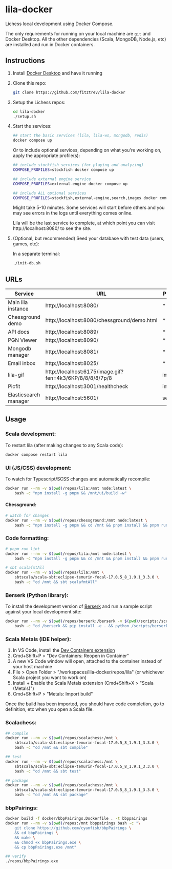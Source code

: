 # lila-docker

Lichess local development using Docker Compose.

The only requirements for running on your local machine are `git` and Docker Desktop. All the other dependencies (Scala, MongoDB, Node.js, etc) are installed and run in Docker containers.

## Instructions

1. Install [Docker Desktop](https://www.docker.com/products/docker-desktop/) and have it running

1. Clone this repo:

    ```bash
    git clone https://github.com/fitztrev/lila-docker
    ```

1. Setup the Lichess repos:

    ```bash
    cd lila-docker
    ./setup.sh
    ```

1. Start the services:

    ```bash
    ## start the basic services (lila, lila-ws, mongodb, redis)
    docker compose up
    ```

    Or to include optional services, depending on what you're working on, apply the appropriate profile(s):

    ```bash
    ## include stockfish services (for playing and analyzing)
    COMPOSE_PROFILES=stockfish docker compose up

    ## include external engine service
    COMPOSE_PROFILES=external-engine docker compose up

    ## include ALL optional services
    COMPOSE_PROFILES=stockfish,external-engine,search,images docker compose up
    ```

    Might take 5-10 minutes. Some services will start before others and you may see errors in the logs until everything comes online.

    Lila will be the last service to complete, at which point you can visit http://localhost:8080/ to see the site.

1. (Optional, but recommended) Seed your database with test data (users, games, etc):

    In a separate terminal:

    ```bash
    ./init-db.sh
    ```

## URLs

| Service               | URL                                                      | Profile |
| --------------------- | -------------------------------------------------------- | ------- |
| Main lila instance    | http://localhost:8080/                                   | \*      |
| Chessground demo      | http://localhost:8080/chessground/demo.html              | \*      |
| API docs              | http://localhost:8089/                                   | \*      |
| PGN Viewer            | http://localhost:8090/                                   | \*      |
| Mongodb manager       | http://localhost:8081/                                   | \*      |
| Email inbox           | http://localhost:8025/                                   | \*      |
| lila-gif              | http://localhost:6175/image.gif?fen=4k3/6KP/8/8/8/8/7p/8 | images  |
| Picfit                | http://localhost:3001/healthcheck                        | images  |
| Elasticsearch manager | http://localhost:5601/                                   | search  |

## Usage

### Scala development:

To restart lila (after making changes to any Scala code):

```bash
docker compose restart lila
```

### UI (JS/CSS) development:

To watch for Typescript/SCSS changes and automatically recompile:

```bash
docker run --rm -v $(pwd)/repos/lila:/mnt node:latest \
    bash -c "npm install -g pnpm && /mnt/ui/build -w"
```

#### Chessground:

```bash
# watch for changes
docker run --rm -v $(pwd)/repos/chessground:/mnt node:latest \
    bash -c "npm install -g pnpm && cd /mnt && pnpm install && pnpm run compile -- --watch"
```

### Code formatting:

```bash
# pnpm run lint
docker run --rm -v $(pwd)/repos/lila:/mnt node:latest \
    bash -c "npm install -g pnpm && cd /mnt && pnpm install && pnpm run lint"

# sbt scalafmtAll
docker run --rm -v $(pwd)/repos/lila:/mnt \
    sbtscala/scala-sbt:eclipse-temurin-focal-17.0.5_8_1.9.1_3.3.0 \
    bash -c "cd /mnt && sbt scalafmtAll"
```

### Berserk (Python library):

To install the development version of [Berserk](https://github.com/lichess-org/berserk) and run a sample script against your local development site:

```bash
docker run --rm -v $(pwd)/repos/berserk:/berserk -v $(pwd)/scripts:/scripts python:latest \
    bash -c "cd /berserk && pip install -e . && python /scripts/berserk-example.py"
```

### Scala Metals (IDE helper):

1. In VS Code, install the [Dev Containers extension](https://marketplace.visualstudio.com/items?itemName=ms-vscode-remote.remote-containers)
3. Cmd+Shift+P > "Dev Containers: Reopen in Container"
4. A new VS Code window will open, attached to the container instead of your host machine
5. File > Open Folder > "/workspaces/lila-docker/repos/lila" (or whichever Scala project you want to work on)
6. Install + Enable the Scala Metals extension (Cmd+Shift+X > "Scala (Metals)")
7. Cmd+Shift+P > "Metals: Import build"

Once the build has been imported, you should have code completion, go to definition, etc when you open a Scala file.

### Scalachess:

```bash
## compile
docker run --rm -v $(pwd)/repos/scalachess:/mnt \
    sbtscala/scala-sbt:eclipse-temurin-focal-17.0.5_8_1.9.1_3.3.0 \
    bash -c "cd /mnt && sbt compile"

## test
docker run --rm -v $(pwd)/repos/scalachess:/mnt \
    sbtscala/scala-sbt:eclipse-temurin-focal-17.0.5_8_1.9.1_3.3.0 \
    bash -c "cd /mnt && sbt test"

## package
docker run --rm -v $(pwd)/repos/scalachess:/mnt \
    sbtscala/scala-sbt:eclipse-temurin-focal-17.0.5_8_1.9.1_3.3.0 \
    bash -c "cd /mnt && sbt package"
```

### bbpPairings:

```bash
docker build -f docker/bbpPairings.Dockerfile . -t bbppairings
docker run --rm -v $(pwd)/repos:/mnt bbppairings bash -c "\
    git clone https://github.com/cyanfish/bbpPairings \
    && cd bbpPairings \
    && make \
    && chmod +x bbpPairings.exe \
    && cp bbpPairings.exe /mnt"

## verify
./repos/bbpPairings.exe
```
